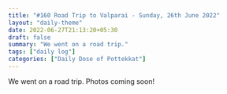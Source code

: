```yaml
---
title: "#160 Road Trip to Valparai - Sunday, 26th June 2022"
layout: "daily-theme"
date: 2022-06-27T21:13:20+05:30
draft: false
summary: "We went on a road trip."
tags: ["daily log"]
categories: ["Daily Dose of Pottekkat"]
---
```


We went on a road trip. Photos coming soon!

